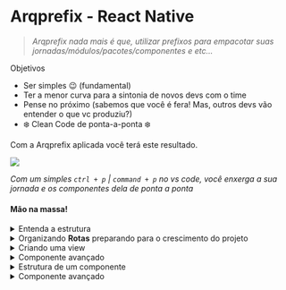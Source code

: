 # Arqprefix - React Native

> _Arqprefix nada mais é que, utilizar prefixos para empacotar suas jornadas/módulos/pacotes/componentes e etc..._

Objetivos

- Ser simples :wink: (fundamental)
- Ter a menor curva para a sintonia de novos devs com o time
- Pense no próximo (sabemos que você é fera! Mas, outros devs vão entender o que vc produziu?)
- :snowflake: Clean Code de ponta-a-ponta :snowflake:

Com a Arqprefix aplicada você terá este resultado.

![](/images/search-profile.png)

_Com um simples <code>ctrl + p</code> | <code>command + p</code> no vs code, você enxerga a sua jornada e os componentes dela de ponta a ponta_

#### Mão na massa!

<details>
  <summary>Entenda a estrutura</summary>
  <br />

Importante!

> - Diretórios sempre em minúsculo,
> - Componentes/Arquivos com inicial maiúscula

![](/images/project.png)

</details>

<details>
  <summary>Organizando <b>Rotas</b> preparando para o crescimento do projeto</summary>
  
```javascript
import { createAppContainer } from 'react-navigation'
import { createStackNavigator } from 'react-navigation-stack'

// Routes
import DrawerHome from '~/router/navigators-drawer/DrawerHome'
import Stack from '~/router/navigators-stack/Stack'
import TabsHome from '~/router/navigators-tab/TabsHome'

const createRootNavigator = (userLogged = false) =>
createAppContainer(
createStackNavigator(
{
DrawerHome,
Stack,
TabsHome
},
{
initialRouteName: userLogged ? 'TabsHome' : 'DrawerHome',
defaultNavigationOptions: {
gesturesEnabled: true
},
headerMode: 'none'
}
)
)

export default createRootNavigator

````
</details>

<details>
  <summary>Criando uma view</summary>
  <br />

  Importante!

  > - Diretórios sempre em minúsculo,
  > - Componentes/Arquivos com inicial maiúscula

Botão direito na pasta pages <code>new file</code> e digite profile/Profile.js

- profile (é o diretório)
- Profile.js (é o componente deste diretório)


```javascript
import React from 'react'

// Components
import Icon from '~/components/generic-components/icon/Icon'
import Medipreco from '~/components/generic-components/medipreco/Medipreco'
import Colors from '~/styles'

const TabIcon = ({ tintColor }) => (
  <Icon antDesign name="home" size={20} color={tintColor} />
)

Home.navigationOptions = {
  tabBarIcon: TabIcon,
  title: 'Início'
}

export default function Home() {
  return (
    <Medipreco
      title="Olá, João!"
      subtitle="Guará 1, QI 1 Bloco T, apto 103"
      showHeader
      showHeaderDefault
      enableContainer
      ligthContent
      backgroundStatusBar={Colors.WHITE}
      backgroundColor={Colors.WHITE}
      scrollEnabled={false}>

      {/* JSX aqui */}

    </Medipreco>
  )
}

```

</details>

<details>
<summary>Componente avançado</summary>

##### Faça duas perguntas a si mesmo, se a resposta de ambas for sim. Crie!
1. Meu código repetiu mais de 2 vezes?
2. Este trecho de código pode ser reutilizado no projeto?
</details>

<details>
<summary>Estrutura de um componente</summary>
<br />

> _Importante! Inclua um comentário no início do seu componente explicando sua finalidade. E, no final do arquivo deixe um exemplo de uso_

```javascript
import React from 'react'
import { View, Text } from 'react-native'

/**
* Comentário sobre a finalidade do componente aqui
*/
export default function Button({ title, bgColor }) {
return (
  <View>
    <Text style={bgColor}>{title}</Text>
  </View>
)
}

/**
Exemplo de uso:
import Button from '~/components/generic-components/Button'
<Button
title="Cadastrar"
bgColor="Styles.bgSuccess"
/>
*/
````

</details>

<details>
  <summary>Componente avançado</summary>
  <br/>

> _Importante! Inclua um comentário no início do seu componente explicando sua finalidade. E, no final do arquivo deixe um exemplo de uso_

</details>
